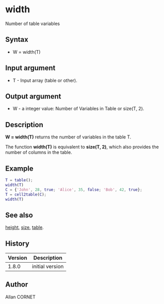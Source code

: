 # width

Number of table variables

## Syntax

- W = width(T)

## Input argument

- T - Input array (table or other).

## Output argument

- W - a integer value: Number of Variables in Table or size(T, 2).

## Description

  <p><b>W = width(T)</b> returns the number of variables in the table T.</p>
  <p>The function <b>width(T)</b> is equivalent to <b>size(T, 2)</b>, which also provides the number of columns in the table.</p>

## Example

```matlab
T = table();
width(T)
C = {'John', 28, true; 'Alice', 35, false; 'Bob', 42, true};
T = cell2table(C);
width(T)
```

## See also

[height](height.md), [size](../elementary_functions/size.md), [table](table.md).

## History

| Version | Description     |
| ------- | --------------- |
| 1.8.0   | initial version |

## Author

Allan CORNET
